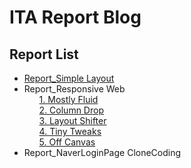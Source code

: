 # ITA Report Blog
## Report List
* <a href="Janny100.github.io/SimpleLayout.html">Report_Simple Layout</a>
* Report_Responsive Web
  <ol><a href="Janny100.github.io/Resp_Mostly Fluid.html">1. Mostly Fluid</a></ol>
  <ol><a href="Janny100.github.io/Resp_Column Drop.html">2. Column Drop</a></ol>
  <ol><a href="Janny100.github.io/Resp_Layout Shifter.html">3. Layout Shifter</a></ol>
  <ol><a href="Janny100.github.io/Resp_Tiny Tweaks.html">4. Tiny Tweaks</a></ol>
  <ol><a href="Janny100.github.io/Resp_Off Canvas.html">5. Off Canvas</a></ol>
* Report_NaverLoginPage CloneCoding
